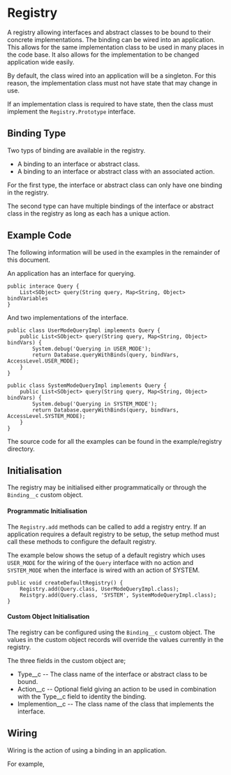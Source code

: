 # Registry
A registry allowing interfaces and abstract classes to be bound to their concrete implementations. The binding can be
wired into an application. This allows for the same implementation class to be used in many places in the code base.
It also allows for the implementation to be changed application wide easily.

By default, the class wired into an application will be a singleton. For this reason, the implementation class must
not have state that may change in use.

If an implementation class is required to have state, then the class must implement the ```Registry.Prototype```
interface.

## Binding Type
Two typs of binding are available in the registry.
* A binding to an interface or abstract class.
* A binding to an interface or abstract class with an associated action.

For the first type, the interface or abstract class can only have one binding in the registry.

The second type can have multiple bindings of the interface or abstract class in the registry as long as each has
a unique action.

## Example Code
The following information will be used in the examples in the remainder of this document.

An application has an interface for querying.
```
public interace Query {
    List<SObject> query(String query, Map<String, Object> bindVariables
}
```
And two implementations of the interface.
```
public class UserModeQueryImpl implements Query {
    public List<SObject> query(String query, Map<String, Object> bindVars) {
        System.debug('Querying in USER_MODE');
        return Database.queryWithBinds(query, bindVars, AccessLevel.USER_MODE);
    }
}
```
```
public class SystemModeQueryImpl implements Query {
    public List<SObject> query(String query, Map<String, Object> bindVars) {
        System.debug('Querying in SYSTEM_MODE');
        return Database.queryWithBinds(query, bindVars, AccessLevel.SYSTEM_MODE);
    }
}
```

The source code for all the examples can be found in the example/registry directory.

## Initialisation
The registry may be initialised either programmatically or through the ```Binding__c``` custom object.
#### Programmatic Initialisation
The ```Registry.add``` methods can be called to add a registry entry. If an application requires a default registry
to be setup, the setup method must call these methods to configure the default registry.

The example below shows the setup of a default registry which uses ```USER_MODE``` for the wiring of the
```Query``` interface with no action and ```SYSTEM_MODE``` when the interface is wired with an action of SYSTEM.
```
public void createDefaultRegistry() {
    Registry.add(Query.class, UserModeQueryImpl.class);
    Reistgry.add(Query.class, 'SYSTEM', SystemModeQueryImpl.class);
}
```
#### Custom Object Initialisation
The registry can be configured using the ```Binding__c``` custom object. The values in the custom object records will
override the values currently in the registry.

The three fields in the custom object are;
* Type__c -- The class name of the interface or abstract class to be bound.
* Action__c -- Optional field giving an action to be used in combination with the Type__c field to identity the binding.
* Implemention__c -- The class name of the class that implements the interface.
## Wiring
Wiring is the action of using a binding in an application.

For example, 

